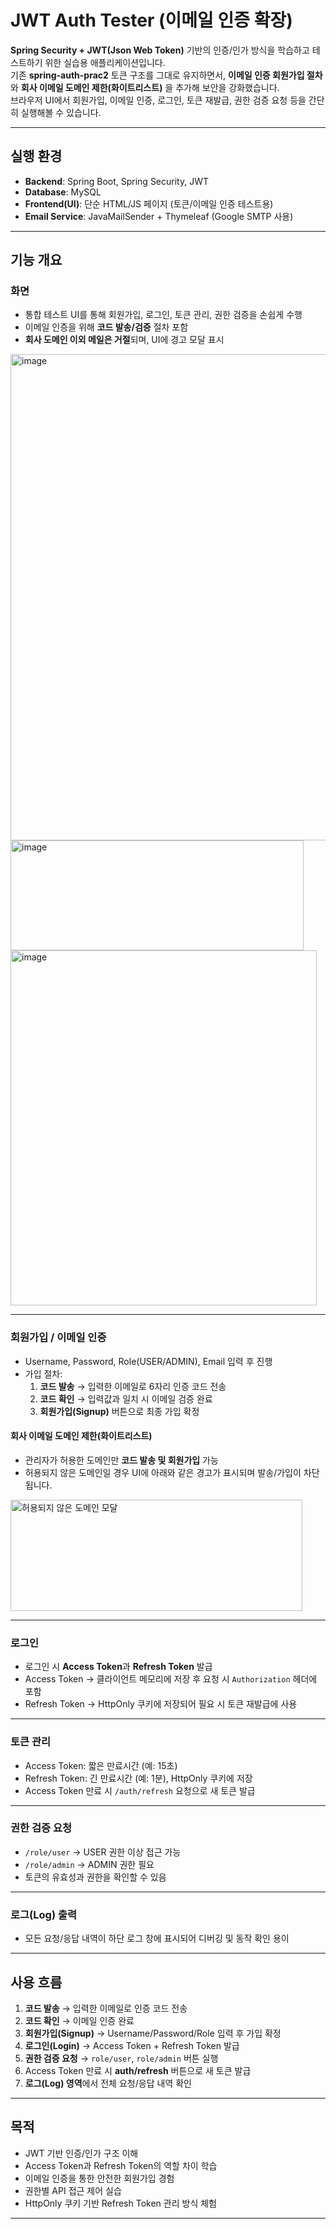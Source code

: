 # JWT Auth Tester (이메일 인증 확장)

**Spring Security + JWT(Json Web Token)** 기반의 인증/인가 방식을 학습하고 테스트하기 위한 실습용 애플리케이션입니다.  
기존 **spring-auth-prac2** 토큰 구조를 그대로 유지하면서, **이메일 인증 회원가입 절차**와 **회사 이메일 도메인 제한(화이트리스트)** 을 추가해 보안을 강화했습니다.  
브라우저 UI에서 회원가입, 이메일 인증, 로그인, 토큰 재발급, 권한 검증 요청 등을 간단히 실행해볼 수 있습니다.

---

## 실행 환경
- **Backend**: Spring Boot, Spring Security, JWT  
- **Database**: MySQL  
- **Frontend(UI)**: 단순 HTML/JS 페이지 (토큰/이메일 인증 테스트용)  
- **Email Service**: JavaMailSender + Thymeleaf (Google SMTP 사용)

---

## 기능 개요

### 화면
- 통합 테스트 UI를 통해 회원가입, 로그인, 토큰 관리, 권한 검증을 손쉽게 수행  
- 이메일 인증을 위해 **코드 발송/검증** 절차 포함  
- **회사 도메인 이외 메일은 거절**되며, UI에 경고 모달 표시  

<img width="1496" height="778" alt="image" src="https://github.com/user-attachments/assets/20f05933-61ad-415a-800b-607890148fa0" />
<img width="469" height="176" alt="image" src="https://github.com/user-attachments/assets/7c0c0da1-9ecf-47f8-888a-3c047d7e1375" />
<img width="490" height="568" alt="image" src="https://github.com/user-attachments/assets/0b07c0b2-59ca-4555-b49f-a08b31e1cecd" />


---

### 회원가입 / 이메일 인증
- Username, Password, Role(USER/ADMIN), Email 입력 후 진행  
- 가입 절차:
  1. **코드 발송** → 입력한 이메일로 6자리 인증 코드 전송  
  2. **코드 확인** → 입력값과 일치 시 이메일 검증 완료  
  3. **회원가입(Signup)** 버튼으로 최종 가입 확정
  
#### 회사 이메일 도메인 제한(화이트리스트)
- 관리자가 허용한 도메인만 **코드 발송 및 회원가입** 가능  
- 허용되지 않은 도메인일 경우 UI에 아래와 같은 경고가 표시되며 발송/가입이 차단됩니다.
<img width="467" height="178" alt="허용되지 않은 도메인 모달" src="https://github.com/user-attachments/assets/7c963bc3-d5b5-4d72-a4be-e7a623f6efa7" />

---

### 로그인
- 로그인 시 **Access Token**과 **Refresh Token** 발급  
- Access Token → 클라이언트 메모리에 저장 후 요청 시 `Authorization` 헤더에 포함  
- Refresh Token → HttpOnly 쿠키에 저장되어 필요 시 토큰 재발급에 사용  

---

### 토큰 관리
- Access Token: 짧은 만료시간 (예: 15초)  
- Refresh Token: 긴 만료시간 (예: 1분), HttpOnly 쿠키에 저장  
- Access Token 만료 시 `/auth/refresh` 요청으로 새 토큰 발급  

---

### 권한 검증 요청
- `/role/user` → USER 권한 이상 접근 가능  
- `/role/admin` → ADMIN 권한 필요  
- 토큰의 유효성과 권한을 확인할 수 있음  

---

### 로그(Log) 출력
- 모든 요청/응답 내역이 하단 로그 창에 표시되어 디버깅 및 동작 확인 용이  

---

## 사용 흐름
1. **코드 발송** → 입력한 이메일로 인증 코드 전송  
2. **코드 확인** → 이메일 인증 완료  
3. **회원가입(Signup)** → Username/Password/Role 입력 후 가입 확정  
4. **로그인(Login)** → Access Token + Refresh Token 발급  
5. **권한 검증 요청** → `role/user`, `role/admin` 버튼 실행  
6. Access Token 만료 시 **auth/refresh** 버튼으로 새 토큰 발급  
7. **로그(Log) 영역**에서 전체 요청/응답 내역 확인  

---

## 목적
- JWT 기반 인증/인가 구조 이해  
- Access Token과 Refresh Token의 역할 차이 학습  
- 이메일 인증을 통한 안전한 회원가입 경험  
- 권한별 API 접근 제어 실습  
- HttpOnly 쿠키 기반 Refresh Token 관리 방식 체험  

---
